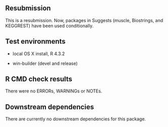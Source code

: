 ## Resubmission

This is a resubmission. Now, packages in Suggests (muscle, Biostrings, and KEGGREST) have been used conditionally. 

## Test environments

* local OS X install, R 4.3.2

* win-builder (devel and release)

## R CMD check results

There were no ERRORs, WARNINGs or NOTEs. 


## Downstream dependencies

There are currently no downstream dependencies for this package.

